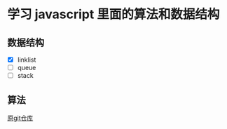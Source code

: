 # 学习 javascript 里面的算法和数据结构

## 数据结构

- [x] linklist
- [ ] queue
- [ ] stack

## 算法

[原git仓库](https://github.com/trekhleb/javascript-algorithms/)

